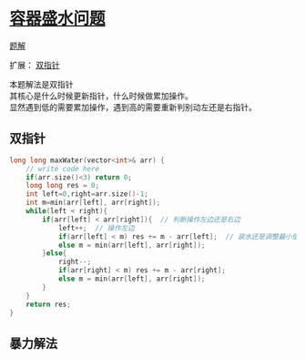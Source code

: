# [容器盛水问题](https://www.nowcoder.com/practice/31c1aed01b394f0b8b7734de0324e00f)
[题解](./main_1.cpp)

扩展：
[双指针]()

本题解法是双指针  
其核心是什么时候更新指针，什么时候做累加操作。  
显然遇到低的需要累加操作，遇到高的需要重新判别动左还是右指针。
## 双指针
```cpp
long long maxWater(vector<int>& arr) {
    // write code here
    if(arr.size()<3) return 0;
    long long res = 0;
    int left=0,right=arr.size()-1;
    int m=min(arr[left], arr[right]);
    while(left < right){
        if(arr[left] < arr[right]){  // 判断操作左边还是右边
            left++;  // 操作左边
            if(arr[left] < m) res += m - arr[left];  // 装水还是调整最小值
            else m = min(arr[left], arr[right]);
        }else{
            right--;
            if(arr[right] < m) res += m - arr[right];
            else m = min(arr[left], arr[right]);
        }
    }
    return res;
}
```

## 暴力解法
```cpp

```